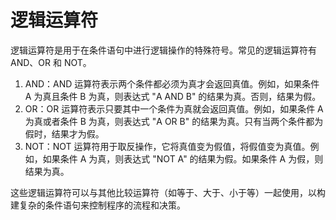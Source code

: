 # 逻辑运算符

逻辑运算符是用于在条件语句中进行逻辑操作的特殊符号。常见的逻辑运算符有 AND、OR 和 NOT。

1. AND：AND 运算符表示两个条件都必须为真才会返回真值。例如，如果条件 A 为真且条件 B 为真，则表达式 "A AND B" 的结果为真。否则，结果为假。
2. OR：OR 运算符表示只要其中一个条件为真就会返回真值。例如，如果条件 A 为真或者条件 B 为真，则表达式 "A OR B" 的结果为真。只有当两个条件都为假时，结果才为假。
3. NOT：NOT 运算符用于取反操作，它将真值变为假值，将假值变为真值。例如，如果条件 A 为真，则表达式 "NOT A" 的结果为假。如果条件 A 为假，则结果为真。

这些逻辑运算符可以与其他比较运算符（如等于、大于、小于等）一起使用，以构建复杂的条件语句来控制程序的流程和决策。
